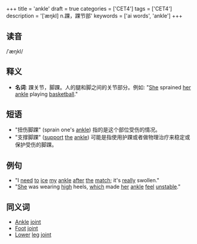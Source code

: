 +++
title = 'ankle'
draft = true
categories = ['CET4']
tags = ['CET4']
description = '[ˈæŋkl] n.踝，踝节部'
keywords = ['ai words', 'ankle']
+++

## 读音
/ˈæŋkl/

## 释义
- **名词**: 踝关节，脚踝。人的腿和脚之间的关节部分。例如: "[She](/post/she/) sprained [her](/post/her/) [ankle](/post/ankle/) playing [basketball](/post/basketball/)."

## 短语
- "扭伤脚踝" (sprain one's [ankle](/post/ankle/)) 指的是这个部位受伤的情况。
- "支撑脚踝" ([support](/post/support/) [the](/post/the/) [ankle](/post/ankle/)) 可能是指使用护踝或者做物理治疗来稳定或保护受伤的脚踝。

## 例句
- "I [need](/post/need/) [to](/post/to/) [ice](/post/ice/) [my](/post/my/) [ankle](/post/ankle/) [after](/post/after/) [the](/post/the/) [match](/post/match/); it's [really](/post/really/) swollen."
- "[She](/post/she/) was wearing [high](/post/high/) heels, [which](/post/which/) made [her](/post/her/) [ankle](/post/ankle/) [feel](/post/feel/) [unstable](/post/unstable/)."

## 同义词
- [Ankle](/post/ankle/) [joint](/post/joint/)
- [Foot](/post/foot/) [joint](/post/joint/)
- [Lower](/post/lower/) [leg](/post/leg/) [joint](/post/joint/)
